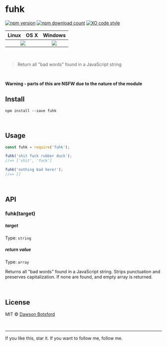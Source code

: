 # fuhk
[![npm version](https://img.shields.io/npm/v/fuhk.svg)](https://www.npmjs.com/package/fuhk)
[![npm download count](http://img.shields.io/npm/dm/fuhk.svg?style=flat)](http://npmjs.org/fuhk)
[![XO code style](https://img.shields.io/badge/code_style-XO-5ed9c7.svg)](https://github.com/sindresorhus/xo)

<table>
  <thead>
    <tr>
      <th>Linux</th>
      <th>OS X</th>
      <th>Windows</th>
    </tr>
  </thead>
  <tbody>
    <tr>
      <td colspan="2" align="center">
        <a href="https://travis-ci.org/dawsonbotsford/fuhk"><img src="https://api.travis-ci.org/dawsonbotsford/fuhk.svg?branch=master"></a>
      </td>
      <td align="center">
        <a href="https://ci.appveyor.com/project/dawsonbotsford/fuhk"><img src="https://ci.appveyor.com/api/projects/status/6tridf5r7sgn74i7?svg=true"></a>
      </td>
    </tr>
  </tbody>
</table>

<br>

> Return all "bad words" found in a JavaScript string

<br>

**Warning - parts of this are NSFW due to the nature of the module**

## Install

```
npm install --save fuhk
```


<br>

## Usage

```js
const fuhk = require('fuhk');

fuhk('shit fuck rubber duck');
//=> ['shit', 'fuck']

fuhk('nothing bad here!');
//=> []
```

<br>

## API

### fuhk(target)

##### target

Type: `string`


##### return value

Type: `array`

Returns all "bad words" found in a JavaScript string. Strips punctuation and preserves capitalization. If none are found, and empty array is returned.

<br>

## License

MIT © [Dawson Botsford](http://dawsonbotsford.com)

<br>

---
If you like this, star it. If you want to follow me, follow me.

